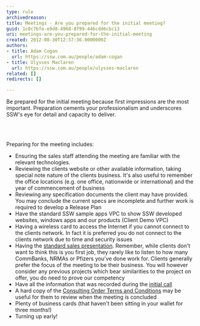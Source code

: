 ```yaml
---
type: rule
archivedreason: 
title: Meetings - Are you prepared for the initial meeting?
guid: 1c0c7bfe-e9d8-4968-8f99-446cdd6cbc13
uri: meetings-are-you-prepared-for-the-initial-meeting
created: 2012-08-30T12:57:36.0000000Z
authors:
- title: Adam Cogan
  url: https://ssw.com.au/people/adam-cogan
- title: Ulysses Maclaren
  url: https://ssw.com.au/people/ulysses-maclaren
related: []
redirects: []

---
```



<p>
                    Be prepared for the initial meeting because first impressions are the most important.
                    Preparation cements your professionalism and underscores SSW's eye for detail and
                    capacity to deliver.
                </p>
<br><excerpt class='endintro'></excerpt><br>
<p>Preparing for the meeting includes&#58;                </p>
                <ul>
                    <li>Ensuring the sales staff attending the meeting are familiar with the relevant technologies.</li>
                    <li>Reviewing the clients website or other available information, taking special note
                        nature of the clients business. It's also useful to remember the office locations
                        (e.g. one office, nationwide or international) and the year of commencement of business</li>
                    <li>Reviewing any specification documents the client may have provided. You may conclude
                        the current specs are incomplete and further work is required to develop a Release
                        Plan</li>
                    <li>Have the standard SSW sample apps VPC to show SSW developed websites, windows apps
                        and our products (Client Demo VPC)</li>
                    <li>Having a wireless card to access the Internet if you cannot connect to the clients
                        network. In fact it is preferred you do not connect to the clients network due to
                        time and security issues</li>
                    <li>Having the <a href="http&#58;//www.ssw.com.au/SSW/Company/SSWPresentation_ver4-5.pptx">
                        standard sales presentation</a>. Remember, while clients don't want to
                        think this is you first job, they rarely like to listen to how many CommBanks, NRMAs
                        or Pfizers you've done work for. Clients generally prefer the focus of the meeting
                        to be their business. You will however consider any previous projects which bear similarities
                        to the project on offer, you do need to prove our competency</li>
                    <li>Have all the information that was recorded during the <a href="http&#58;//www.ssw.com.au/SSW/Standards/Rules/RulesToBetterInboundCalls.aspx#Preparation">
                        initial call</a></li>
                    <li>A hard copy of the <a href="http&#58;//www.ssw.com.au/SSW/Standards/Forms/ConsultingOrderTermsConditions.aspx">
                        Consulting Order Terms and Conditions</a> may be useful for them to review when
                        the meeting is concluded</li>
                    <li>Plenty of business cards (that haven't been sitting in your wallet for three months!)</li>
                    <li>Turning up early!</li>
                </ul>



